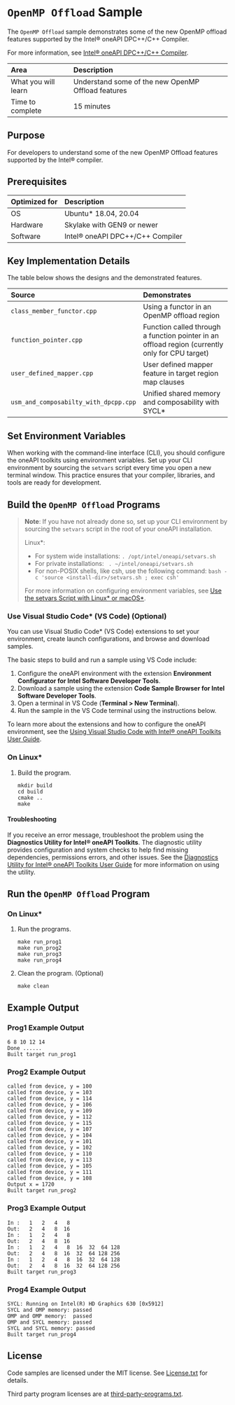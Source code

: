 # `OpenMP Offload` Sample

The `OpenMP Offload` sample demonstrates some of the new OpenMP offload features supported
by the Intel® oneAPI DPC++/C++ Compiler.

For more information, see [Intel® oneAPI DPC++/C++ Compiler](https://software.intel.com/content/www/us/en/develop/tools/oneapi/components/dpc-compiler.html).

| Area                 | Description
|:---                  |:---
| What you will learn  | Understand some of the new OpenMP Offload features
| Time to complete     | 15 minutes

## Purpose

For developers to understand some of the new OpenMP Offload features supported
by the Intel® compiler.

## Prerequisites

| Optimized for        | Description
|:---                  |:---
| OS                   | Ubuntu* 18.04, 20.04
| Hardware             | Skylake with GEN9 or newer
| Software             | Intel® oneAPI DPC++/C++ Compiler

## Key Implementation Details

The table below shows the designs and the demonstrated features.

| Source                                 | Demonstrates
| :---                                   |:---
| `class_member_functor.cpp`             | Using a functor in an OpenMP offload region
| `function_pointer.cpp`                 | Function called through a function pointer in an offload region (currently only for CPU target)
| `user_defined_mapper.cpp`              | User defined mapper feature in target region map clauses
| `usm_and_composabilty_with_dpcpp.cpp`  | Unified shared memory and composability with SYCL*

## Set Environment Variables

When working with the command-line interface (CLI), you should configure the oneAPI toolkits using environment variables. Set up your CLI environment by sourcing the `setvars` script every time you open a new terminal window. This practice ensures that your compiler, libraries, and tools are ready for development.


## Build the `OpenMP Offload` Programs

> **Note**: If you have not already done so, set up your CLI
> environment by sourcing  the `setvars` script in the root of your oneAPI installation.
>
> Linux*:
> - For system wide installations: `. /opt/intel/oneapi/setvars.sh`
> - For private installations: ` . ~/intel/oneapi/setvars.sh`
> - For non-POSIX shells, like csh, use the following command: `bash -c 'source <install-dir>/setvars.sh ; exec csh'`
>
> For more information on configuring environment variables, see [Use the setvars Script with Linux* or macOS*](https://www.intel.com/content/www/us/en/develop/documentation/oneapi-programming-guide/top/oneapi-development-environment-setup/use-the-setvars-script-with-linux-or-macos.html).


### Use Visual Studio Code* (VS Code) (Optional)

You can use Visual Studio Code* (VS Code) extensions to set your environment,
create launch configurations, and browse and download samples.

The basic steps to build and run a sample using VS Code include:
 1. Configure the oneAPI environment with the extension **Environment Configurator for Intel Software Developer Tools**.
 2. Download a sample using the extension **Code Sample Browser for Intel Software Developer Tools**.
 3. Open a terminal in VS Code (**Terminal > New Terminal**).
 4. Run the sample in the VS Code terminal using the instructions below.

To learn more about the extensions and how to configure the oneAPI environment, see the
[Using Visual Studio Code with Intel® oneAPI Toolkits User Guide](https://www.intel.com/content/www/us/en/develop/documentation/using-vs-code-with-intel-oneapi/top.html).

### On Linux*

1. Build the program.
   ```
   mkdir build
   cd build
   cmake ..
   make
   ```

#### Troubleshooting

If you receive an error message, troubleshoot the problem using the **Diagnostics Utility for Intel® oneAPI Toolkits**. The diagnostic utility provides configuration and system checks to help find missing dependencies, permissions errors, and other issues. See the [Diagnostics Utility for Intel® oneAPI Toolkits User Guide](https://www.intel.com/content/www/us/en/develop/documentation/diagnostic-utility-user-guide/top.html) for more information on using the utility.

## Run the `OpenMP Offload` Program

### On Linux*

1. Run the programs.
   ```
   make run_prog1
   make run_prog2
   make run_prog3
   make run_prog4
   ```

2. Clean the program. (Optional)
   ```
   make clean
   ```

## Example Output

### Prog1 Example Output
```
6 8 10 12 14
Done ......
Built target run_prog1
```

### Prog2 Example Output

```
called from device, y = 100
called from device, y = 103
called from device, y = 114
called from device, y = 106
called from device, y = 109
called from device, y = 112
called from device, y = 115
called from device, y = 107
called from device, y = 104
called from device, y = 101
called from device, y = 102
called from device, y = 110
called from device, y = 113
called from device, y = 105
called from device, y = 111
called from device, y = 108
Output x = 1720
Built target run_prog2
```

### Prog3 Example Output

```
In :   1   2   4   8
Out:   2   4   8  16
In :   1   2   4   8
Out:   2   4   8  16
In :   1   2   4   8  16  32  64 128
Out:   2   4   8  16  32  64 128 256
In :   1   2   4   8  16  32  64 128
Out:   2   4   8  16  32  64 128 256
Built target run_prog3
```

### Prog4 Example Output

```
SYCL: Running on Intel(R) HD Graphics 630 [0x5912]
SYCL and OMP memory: passed
OMP and OMP memory:  passed
OMP and SYCL memory: passed
SYCL and SYCL memory: passed
Built target run_prog4
```

## License

Code samples are licensed under the MIT license. See
[License.txt](License.txt)
for details.

Third party program licenses are at
[third-party-programs.txt](third-party-programs.txt).
